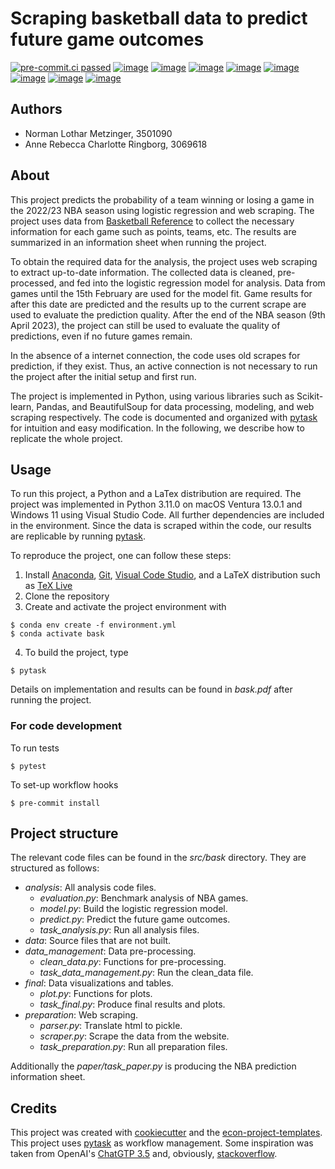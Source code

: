 # Scraping basketball data to predict future game outcomes

[![pre-commit.ci passed](https://img.shields.io/badge/pre--commit.ci-passed-brightgreen)](https://results.pre-commit.ci/run/github/274689747/1678058970.SI-lnarDSRqXafVBdLucmg)
[![image](https://img.shields.io/badge/code%20style-black-000000.svg)](https://github.com/psf/black)
[![image](https://img.shields.io/badge/pytask-v0.3.1-red)](https://pypi.org/project/pytask/)
[![image](https://img.shields.io/badge/python-3.11.0-blue)](https://www.python.org/)
[![image](https://img.shields.io/badge/license-MIT-green)](https://opensource.org/license/mit/)
[![image](https://img.shields.io/badge/LaTeX-v0.3.0-yellowgreen)](https://www.tug.org/texlive/)
[![image](https://img.shields.io/badge/platform-osx--64%20%20%2F%20win--64-lightgrey)](<>)
[![image](https://img.shields.io/badge/build-passing-brightgreen)](https://github.com/NormProgr/basketball_predict)
[![image](https://img.shields.io/badge/pytest-v7.2.2-orange)](https://docs.pytest.org/en/7.2.x/)


## Authors

- Norman Lothar Metzinger, 3501090
- Anne Rebecca Charlotte Ringborg, 3069618

## About

This project predicts the probability of a team winning or losing a game in the 2022/23
NBA season using logistic regression and web scraping. The project uses data from
[Basketball Reference](https://www.basketball-reference.com/leagues/NBA_2023_games-%7B%7D.html)
to collect the necessary information for each game such as points, teams, etc. The
results are summarized in an information sheet when running the project.

To obtain the required data for the analysis, the project uses web scraping to extract
up-to-date information. The collected data is cleaned, pre-processed, and fed into the
logistic regression model for analysis. Data from games until the 15th February are used
for the model fit. Game results for after this date are predicted and the results up to
the current scrape are used to evaluate the prediction quality. After the end of the NBA
season (9th April 2023), the project can still be used to evaluate the quality of
predictions, even if no future games remain.

In the absence of a internet connection, the code uses old scrapes for prediction, if
they exist. Thus, an active connection is not necessary to run the project after the
initial setup and first run.

The project is implemented in Python, using various libraries such as Scikit-learn,
Pandas, and BeautifulSoup for data processing, modeling, and web scraping respectively.
The code is documented and organized with [pytask](https://github.com/pytask-dev/pytask)
for intuition and easy modification. In the following, we describe how to replicate the
whole project.

## Usage

To run this project, a Python and a LaTex distribution are required. The project was
implemented in Python 3.11.0 on macOS Ventura 13.0.1 and Windows 11 using Visual Studio
Code. All further dependencies are included in the environment. Since the data is
scraped within the code, our results are replicable by running
[pytask](https://github.com/pytask-dev/pytask).

To reproduce the project, one can follow these steps:

1. Install [Anaconda](https://docs.anaconda.com/anaconda/install/index.html),
   [Git](https://git-scm.com/),
   [Visual Code Studio](https://code.visualstudio.com/download), and a LaTeX
   distribution such as [TeX Live](https://www.tug.org/texlive/)
1. Clone the repository
1. Create and activate the project environment with

```console
$ conda env create -f environment.yml
$ conda activate bask
```

4. To build the project, type

```console
$ pytask
```

Details on implementation and results can be found in *bask.pdf* after running the
project.

### For code development

To run tests

```console
$ pytest
```

To set-up workflow hooks

```console
$ pre-commit install
```

## Project structure

The relevant code files can be found in the *src/bask* directory. They are structured as
follows:

- *analysis*: All analysis code files.
  - *evaluation.py*: Benchmark analysis of NBA games.
  - *model.py*: Build the logistic regression model.
  - *predict.py*: Predict the future game outcomes.
  - *task_analysis.py*: Run all analysis files.
- *data*: Source files that are not built.
- *data_management*: Data pre-processing.
  - *clean_data.py*: Functions for pre-processing.
  - *task_data_management.py*: Run the clean_data file.
- *final*: Data visualizations and tables.
  - *plot.py*: Functions for plots.
  - *task_final.py*: Produce final results and plots.
- *preparation*: Web scraping.
  - *parser.py*: Translate html to pickle.
  - *scraper.py*: Scrape the data from the website.
  - *task_preparation.py*: Run all preparation files.

Additionally the *paper/task_paper.py* is producing the NBA prediction information
sheet.

## Credits

This project was created with [cookiecutter](https://github.com/audreyr/cookiecutter)
and the
[econ-project-templates](https://github.com/OpenSourceEconomics/econ-project-templates).
This project uses [pytask](https://github.com/pytask-dev/pytask) as workflow management.
Some inspiration was taken from OpenAI's [ChatGTP 3.5](https://openai.com/blog/chatgpt)
and, obviously, [stackoverflow](https://stackoverflow.com).
